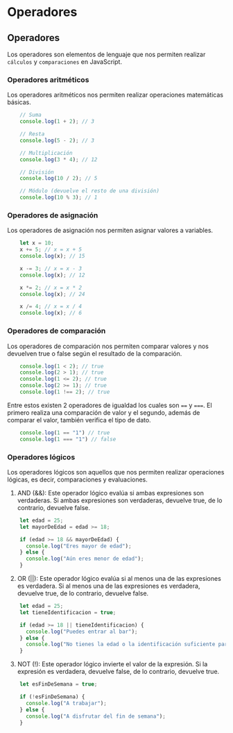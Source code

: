 # Operadores

## Operadores 
Los operadores son elementos de lenguaje que nos permiten realizar `cálculos` y `comparaciones` en JavaScript.

### Operadores aritméticos
Los operadores aritméticos nos permiten realizar operaciones matemáticas básicas.
``` Javascript
    // Suma
    console.log(1 + 2); // 3

    // Resta
    console.log(5 - 2); // 3

    // Multiplicación
    console.log(3 * 4); // 12

    // División
    console.log(10 / 2); // 5

    // Módulo (devuelve el resto de una división)
    console.log(10 % 3); // 1
```

### Operadores de asignación
Los operadores de asignación nos permiten asignar valores a variables.

``` Javascript
    let x = 10;
    x += 5; // x = x + 5
    console.log(x); // 15

    x -= 3; // x = x - 3
    console.log(x); // 12

    x *= 2; // x = x * 2
    console.log(x); // 24

    x /= 4; // x = x / 4
    console.log(x); // 6
```
### Operadores de comparación
Los operadores de comparación nos permiten comparar valores y nos devuelven true o false según el resultado de la comparación.
``` Javascript
    console.log(1 < 2); // true
    console.log(2 > 1); // true
    console.log(1 <= 2); // true
    console.log(2 >= 1); // true
    console.log(1 !== 2); // true
```

Entre estos existen 2 operadores de igualdad los cuales son `==` y `===`. El primero realiza una comparación de valor y el segundo, además de comparar el valor, también verifica el tipo de dato.
``` Javascript
    console.log(1 == "1") // true
    console.log(1 === "1") // false
```
### Operadores lógicos
Los operadores lógicos son aquellos que nos permiten realizar operaciones lógicas, es decir, comparaciones y evaluaciones.

1. AND (&&): Este operador lógico evalúa si ambas expresiones son verdaderas. Si ambas expresiones son verdaderas, devuelve true, de lo contrario, devuelve false.
``` Javascript
    let edad = 25;
    let mayorDeEdad = edad >= 18;

    if (edad >= 18 && mayorDeEdad) {
      console.log("Eres mayor de edad");
    } else {
      console.log("Aún eres menor de edad");
    }
```
2. OR (||): Este operador lógico evalúa si al menos una de las expresiones es verdadera. Si al menos una de las expresiones es verdadera, devuelve true, de lo contrario, devuelve false.
``` Javascript
    let edad = 25;
    let tieneIdentificacion = true;

    if (edad >= 18 || tieneIdentificacion) {
      console.log("Puedes entrar al bar");
    } else {
      console.log("No tienes la edad o la identificación suficiente para entrar al bar");
    }
```
3. NOT (!): Este operador lógico invierte el valor de la expresión. Si la expresión es verdadera, devuelve false, de lo contrario, devuelve true.
``` Javascript
    let esFinDeSemana = true;

    if (!esFinDeSemana) {
      console.log("A trabajar");
    } else {
      console.log("A disfrutar del fin de semana");
    }
```
